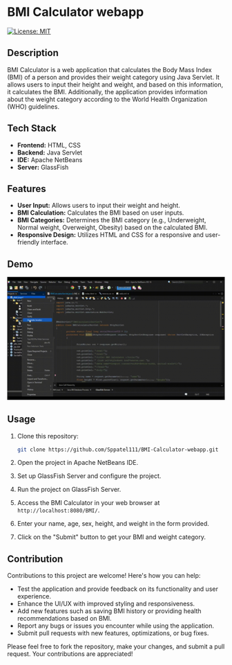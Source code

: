 
# BMI Calculator webapp

[![License: MIT](https://img.shields.io/badge/License-MIT-yellow.svg)](https://opensource.org/licenses/MIT)

## Description

BMI Calculator is a web application that calculates the Body Mass Index (BMI) of a person and provides their weight category using Java Servlet. It allows users to input their height and weight, and based on this information, it calculates the BMI. Additionally, the application provides information about the weight category according to the World Health Organization (WHO) guidelines.

## Tech Stack

- **Frontend:** HTML, CSS
- **Backend:** Java Servlet
- **IDE:** Apache NetBeans
- **Server:** GlassFish


## Features

- **User Input:** Allows users to input their weight and height.
- **BMI Calculation:** Calculates the BMI based on user inputs.
- **BMI Categories:** Determines the BMI category (e.g., Underweight, Normal weight, Overweight, Obesity) based on the calculated BMI.
- **Responsive Design:** Utilizes HTML and CSS for a responsive and user-friendly interface.

## Demo

![BMI Calculator Demo](/demo.gif)


## Usage

1. Clone this repository:

   ```bash
   git clone https://github.com/Sppatel111/BMI-Calculator-webapp.git

2. Open the project in Apache NetBeans IDE.
3. Set up GlassFish Server and configure the project.
4. Run the project on GlassFish Server.
5. Access the BMI Calculator in your web browser at `http://localhost:8080/BMI/`.
6. Enter your name, age, sex, height, and weight in the form provided.
7. Click on the "Submit" button to get your BMI and weight category.

## Contribution

Contributions to this project are welcome! Here's how you can help:

- Test the application and provide feedback on its functionality and user experience.
- Enhance the UI/UX with improved styling and responsiveness.
- Add new features such as saving BMI history or providing health recommendations based on BMI.
- Report any bugs or issues you encounter while using the application.
- Submit pull requests with new features, optimizations, or bug fixes.

Please feel free to fork the repository, make your changes, and submit a pull request. Your contributions are appreciated!


